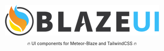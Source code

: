 <div align="center">

![blazeui logo](./blazeui_wide.svg)

🔥 UI components for Meteor-Blaze and TailwindCSS 🔥

</div>